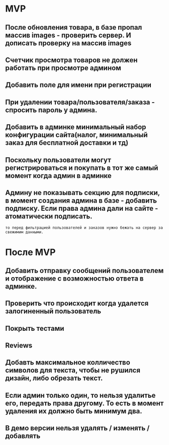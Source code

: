 # MVP
## После обновления товара, в базе пропал массив images - проверить сервер. И дописать проверку на массив images
## Счетчик просмотра товаров не должен работать при просмотре админом
## Добавить поле для имени при регистрации
## При удалении товара/пользователя/заказа - спросить пароль у админа.
## Добавить в админке минимальный набор конфигурации сайта(налог, минимальный заказ для бесплатной доставки и тд)
## Поскольку пользователи могут регистрироваться и покупать в тот же самый момент когда админ в админке
## Админу не показывать секцию для подписки, в момент создания админа в базе - добавить подписку. Если права админа дали на сайте - атоматически подписать.

    то перед фильтрацией пользователей и заказов нужно бежать на сервер за свежимим данными.
    
    
    
# После MVP
## Добавить отправку сообщений пользователем и отображение с возможностью ответа в админке.
## Проверить что происходит когда удалется залогиненный пользователь
## Покрыть тестами
## Reviews
## Добавть максимальное колличество символов для текста, чтобы не рушился дизайн, либо обрезать текст.
## Если админ только один, то нельзя удалитье его, передать права другому. То есть в момент удаления их должно быть минимум два.
## В демо версии нельзя удалять / изменять / добавлять



